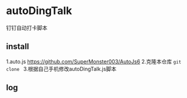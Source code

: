 # autoDingTalk
钉钉自动打卡脚本

## install
1.auto.js
https://github.com/SuperMonster003/AutoJs6
2.克隆本仓库
```git clone ``` 
3.根据自己手机修改autoDingTalk.js脚本

## log
